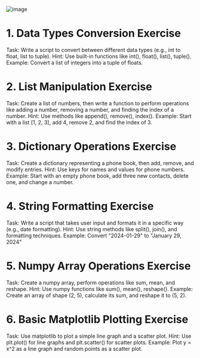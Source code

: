 ![image](https://github.com/Fay-Balhareth/Headache-Types-Expert-System/assets/107503708/6f1f4f56-72a6-4304-b3ac-f3a331cfd76c)

# 1. Data Types Conversion Exercise
Task: Write a script to convert between different data types (e.g., int to float, list to tuple).
Hint: Use built-in functions like int(), float(), list(), tuple().
Example: Convert a list of integers into a tuple of floats.

# 2. List Manipulation Exercise
Task: Create a list of numbers, then write a function to perform operations like adding a number, removing a number, and finding the index of a number.
Hint: Use methods like append(), remove(), index().
Example: Start with a list [1, 2, 3], add 4, remove 2, and find the index of 3.

# 3. Dictionary Operations Exercise
Task: Create a dictionary representing a phone book, then add, remove, and modify entries.
Hint: Use keys for names and values for phone numbers.
Example: Start with an empty phone book, add three new contacts, delete one, and change a number.

# 4. String Formatting Exercise
Task: Write a script that takes user input and formats it in a specific way (e.g., date formatting).
Hint: Use string methods like split(), join(), and formatting techniques.
Example: Convert "2024-01-29" to "January 29, 2024"

# 5. Numpy Array Operations Exercise
Task: Create a numpy array, perform operations like sum, mean, and reshape.
Hint: Use numpy functions like sum(), mean(), reshape().
Example: Create an array of shape (2, 5), calculate its sum, and reshape it to (5, 2).

# 6. Basic Matplotlib Plotting Exercise
Task: Use matplotlib to plot a simple line graph and a scatter plot.
Hint: Use plt.plot() for line graphs and plt.scatter() for scatter plots.
Example: Plot y = x^2 as a line graph and random points as a scatter plot.
